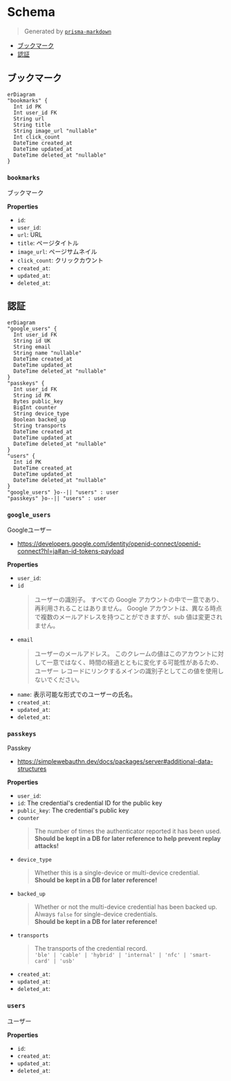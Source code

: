# Schema
> Generated by [`prisma-markdown`](https://github.com/samchon/prisma-markdown)

- [ブックマーク](#ブックマーク)
- [認証](#認証)

## ブックマーク
```mermaid
erDiagram
"bookmarks" {
  Int id PK
  Int user_id FK
  String url
  String title
  String image_url "nullable"
  Int click_count
  DateTime created_at
  DateTime updated_at
  DateTime deleted_at "nullable"
}
```

### `bookmarks`
ブックマーク

**Properties**
  - `id`: 
  - `user_id`: 
  - `url`: URL
  - `title`: ページタイトル
  - `image_url`: ページサムネイル
  - `click_count`: クリックカウント
  - `created_at`: 
  - `updated_at`: 
  - `deleted_at`: 


## 認証
```mermaid
erDiagram
"google_users" {
  Int user_id FK
  String id UK
  String email
  String name "nullable"
  DateTime created_at
  DateTime updated_at
  DateTime deleted_at "nullable"
}
"passkeys" {
  Int user_id FK
  String id PK
  Bytes public_key
  BigInt counter
  String device_type
  Boolean backed_up
  String transports
  DateTime created_at
  DateTime updated_at
  DateTime deleted_at "nullable"
}
"users" {
  Int id PK
  DateTime created_at
  DateTime updated_at
  DateTime deleted_at "nullable"
}
"google_users" }o--|| "users" : user
"passkeys" }o--|| "users" : user
```

### `google_users`
Googleユーザー

- https://developers.google.com/identity/openid-connect/openid-connect?hl=ja#an-id-tokens-payload

**Properties**
  - `user_id`: 
  - `id`
    > ユーザーの識別子。
    > すべての Google アカウントの中で一意であり、再利用されることはありません。
    > Google アカウントは、異なる時点で複数のメールアドレスを持つことができますが、sub 値は変更されません。
  - `email`
    > ユーザーのメールアドレス。
    > このクレームの値はこのアカウントに対して一意ではなく、時間の経過とともに変化する可能性があるため、ユーザー レコードにリンクするメインの識別子としてこの値を使用しないでください。
  - `name`: 表示可能な形式でのユーザーの氏名。
  - `created_at`: 
  - `updated_at`: 
  - `deleted_at`: 

### `passkeys`
Passkey

- https://simplewebauthn.dev/docs/packages/server#additional-data-structures

**Properties**
  - `user_id`: 
  - `id`: The credential's credential ID for the public key
  - `public_key`: The credential's public key
  - `counter`
    > The number of times the authenticator reported it has been used.  
    > **Should be kept in a DB for later reference to help prevent replay attacks!**
  - `device_type`
    > Whether this is a single-device or multi-device credential.  
    > **Should be kept in a DB for later reference!**
  - `backed_up`
    > Whether or not the multi-device credential has been backed up.  
    > Always `false` for single-device credentials.   
    > **Should be kept in a DB for later reference!**
  - `transports`
    > The transports of the credential record.  
    > `'ble' | 'cable' | 'hybrid' | 'internal' | 'nfc' | 'smart-card' | 'usb'`
  - `created_at`: 
  - `updated_at`: 
  - `deleted_at`: 

### `users`
ユーザー

**Properties**
  - `id`: 
  - `created_at`: 
  - `updated_at`: 
  - `deleted_at`: 